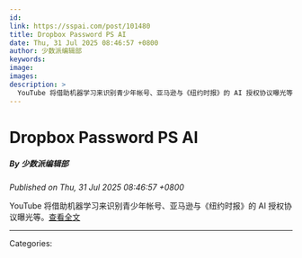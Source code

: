```yaml
---
id: 
link: https://sspai.com/post/101480
title: Dropbox Password PS AI
date: Thu, 31 Jul 2025 08:46:57 +0800
author: 少数派编辑部
keywords: 
image: 
images: 
description: >
  YouTube 将借助机器学习来识别青少年帐号、亚马逊与《纽约时报》的 AI 授权协议曝光等。查看全文
---
```

# Dropbox Password PS AI
##### By 少数派编辑部
_Published on Thu, 31 Jul 2025 08:46:57 +0800_

YouTube 将借助机器学习来识别青少年帐号、亚马逊与《纽约时报》的 AI 授权协议曝光等。[查看全文](https://sspai.com/post/101480)

---
Categories: 